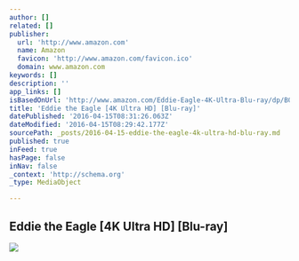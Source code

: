 ```yaml
---
author: []
related: []
publisher:
  url: 'http://www.amazon.com'
  name: Amazon
  favicon: 'http://www.amazon.com/favicon.ico'
  domain: www.amazon.com
keywords: []
description: ''
app_links: []
isBasedOnUrl: 'http://www.amazon.com/Eddie-Eagle-4K-Ultra-Blu-ray/dp/B01DE217XE/madeby-20'
title: 'Eddie the Eagle [4K Ultra HD] [Blu-ray]'
datePublished: '2016-04-15T08:31:26.063Z'
dateModified: '2016-04-15T08:29:42.177Z'
sourcePath: _posts/2016-04-15-eddie-the-eagle-4k-ultra-hd-blu-ray.md
published: true
inFeed: true
hasPage: false
inNav: false
_context: 'http://schema.org'
_type: MediaObject

---
```

<article style=""><h1>Eddie the Eagle [4K Ultra HD] [Blu-ray]</h1><img src="http://ecx.images-amazon.com/images/I/51D%2BjFyhEwL.jpg" /></article>